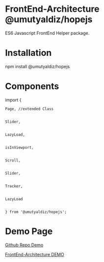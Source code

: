 # FrontEnd-Architecture @umutyaldiz/hopejs
ES6 Javascript FrontEnd Helper package.

# Installation
npm install @umutyaldiz/hopejs

# Components
import {
    

    Page, //extended Class


    Slider,
    

    LazyLoad,


    isInViewport,


    Scroll,


    Slider,


    Tracker,


    LazyLoad


    } from '@umutyaldiz/hopejs';

# Demo Page

[Github Repo Demo](https://github.com/umutyaldiz/FrontEnd-Architecture/tree/dev)


[FrontEnd-Architecture DEMO](https://umutyaldiz.com/hopejs-example/)